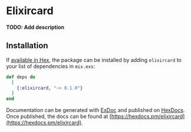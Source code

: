 # Elixircard

**TODO: Add description**

## Installation

If [available in Hex](https://hex.pm/docs/publish), the package can be installed
by adding `elixircard` to your list of dependencies in `mix.exs`:

```elixir
def deps do
  [
    {:elixircard, "~> 0.1.0"}
  ]
end
```

Documentation can be generated with [ExDoc](https://github.com/elixir-lang/ex_doc)
and published on [HexDocs](https://hexdocs.pm). Once published, the docs can
be found at [https://hexdocs.pm/elixircard](https://hexdocs.pm/elixircard).

